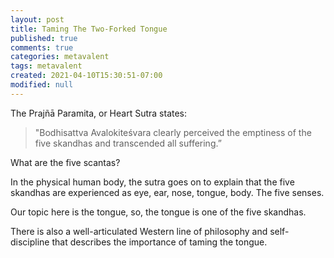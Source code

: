 ```yaml
---
layout: post
title: Taming The Two-Forked Tongue
published: true
comments: true
categories: metavalent
tags: metavalent
created: 2021-04-10T15:30:51-07:00
modified: null
---
```


The Prajñā Paramita, or Heart Sutra states:

> "Bodhisattva Avalokiteśvara clearly perceived the emptiness of the five skandhas and transcended all suffering.”

What are the five scantas?

In the physical human body, the sutra goes on to explain that the five skandhas are experienced as eye, ear, nose, tongue, body. The five senses.

Our topic here is the tongue, so, the tongue is one of the five skandhas.

There is also a well-articulated Western line of philosophy and self-discipline that describes the importance of taming the tongue.




<!-- 
[Watch here](https://youtu.be/12345) if the embed below does not behave nicely. 

<div class="embed-container"><iframe width="560" height="315" src="https://www.youtube.com/embed/12345" title="YouTube video player" frameborder="0" allow="accelerometer; autoplay; clipboard-write; encrypted-media; gyroscope; picture-in-picture" allowfullscreen></iframe></div>
-->
